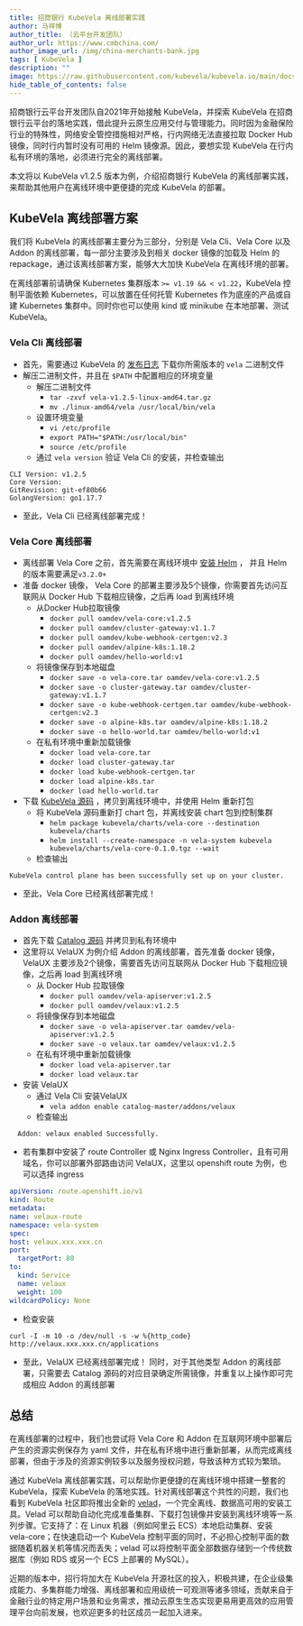 ```yaml
---
title: 招商银行 KubeVela 离线部署实践
author: 马祥博
author_title: （云平台开发团队）
author_url: https://www.cmbchina.com/
author_image_url: /img/china-merchants-bank.jpg
tags: [ KubeVela ]
description: ""
image: https://raw.githubusercontent.com/kubevela/kubevela.io/main/docs/resources/KubeVela-03.png
hide_table_of_contents: false
---
```


招商银行云平台开发团队自2021年开始接触 KubeVela，并探索 KubeVela 在招商银行云平台的落地实践，借此提升云原生应用交付与管理能力。同时因为金融保险行业的特殊性，网络安全管控措施相对严格，行内网络无法直接拉取 Docker Hub 镜像，同时行内暂时没有可用的 Helm 镜像源。因此，要想实现 KubeVela 在行内私有环境的落地，必须进行完全的离线部署。

本文将以 KubeVela v1.2.5 版本为例，介绍招商银行 KubeVela 的离线部署实践，来帮助其他用户在离线环境中更便捷的完成 KubeVela 的部署。

<!--truncate-->

## KubeVela 离线部署方案

我们将 KubeVela 的离线部署主要分为三部分，分别是 Vela Cli、Vela Core 以及 Addon 的离线部署，每一部分主要涉及到相关 docker 镜像的加载及 Helm 的 repackage，通过该离线部署方案，能够大大加快 KubeVela 在离线环境的部署。

在离线部署前请确保 Kubernetes 集群版本 `>= v1.19 && < v1.22`，KubeVela 控制平面依赖 Kubernetes，可以放置在任何托管 Kubernetes 作为底座的产品或自建 Kubernetes 集群中。同时你也可以使用 kind 或 minikube 在本地部署、测试 KubeVela。

### Vela Cli 离线部署

- 首先，需要通过 KubeVela 的 [发布日志](https://github.com/kubevela/kubevela/releases) 下载你所需版本的 `vela` 二进制文件
- 解压二进制文件，并且在 `$PATH` 中配置相应的环境变量 
   - 解压二进制文件 
      - `tar -zxvf vela-v1.2.5-linux-amd64.tar.gz`
      - `mv ./linux-amd64/vela /usr/local/bin/vela`
   - 设置环境变量 
      - `vi /etc/profile`
      - `export PATH="$PATH:/usr/local/bin"`
      - `source /etc/profile`
   - 通过 `vela version` 验证 Vela Cli 的安装，并检查输出
```shell
CLI Version: v1.2.5
Core Version:
GitRevision: git-ef80b66
GolangVersion: go1.17.7
```

- 至此，Vela Cli 已经离线部署完成！

### Vela Core 离线部署

- 离线部署 Vela Core 之前，首先需要在离线环境中 [安装 Helm](https://helm.sh/docs/intro/install/) ， 并且 Helm 的版本需要满足`v3.2.0+`
- 准备 docker 镜像， Vela Core 的部署主要涉及5个镜像，你需要首先访问互联网从 Docker Hub 下载相应镜像，之后再 load 到离线环境 
   - 从Docker Hub拉取镜像 
      - `docker pull oamdev/vela-core:v1.2.5`
      - `docker pull oamdev/cluster-gateway:v1.1.7`
      - `docker pull oamdev/kube-webhook-certgen:v2.3`
      - `docker pull oamdev/alpine-k8s:1.18.2`
      - `docker pull oamdev/hello-world:v1`
   - 将镜像保存到本地磁盘 
      - `docker save -o vela-core.tar oamdev/vela-core:v1.2.5`
      - `docker save -o cluster-gateway.tar oamdev/cluster-gateway:v1.1.7`
      - `docker save -o kube-webhook-certgen.tar oamdev/kube-webhook-certgen:v2.3`
      - `docker save -o alpine-k8s.tar oamdev/alpine-k8s:1.18.2`
      - `docker save -o hello-world.tar oamdev/hello-world:v1`
   - 在私有环境中重新加载镜像 
      - `docker load vela-core.tar`
      - `docker load cluster-gateway.tar`
      - `docker load kube-webhook-certgen.tar`
      - `docker load alpine-k8s.tar`
      - `docker load hello-world.tar`
- 下载 [KubeVela 源码](https://github.com/kubevela/kubevela/releases) ，拷贝到离线环境中，并使用 Helm 重新打包 
   - 将 KubeVela 源码重新打 chart 包，并离线安装 chart 包到控制集群 
      - `helm package kubevela/charts/vela-core --destination kubevela/charts`
      - `helm install --create-namespace -n vela-system kubevela kubevela/charts/vela-core-0.1.0.tgz --wait`
   - 检查输出
```shell
KubeVela control plane has been successfully set up on your cluster.
```

- 至此，Vela Core 已经离线部署完成！

### Addon 离线部署

- 首先下载 [Catalog 源码](https://github.com/kubevela/catalog) 并拷贝到私有环境中
- 这里将以 VelaUX 为例介绍 Addon 的离线部署，首先准备 docker 镜像，VelaUX 主要涉及2个镜像，需要首先访问互联网从 Docker Hub 下载相应镜像，之后再 load 到离线环境 
   - 从 Docker Hub 拉取镜像 
      - `docker pull oamdev/vela-apiserver:v1.2.5`
      - `docker pull oamdev/velaux:v1.2.5`
   - 将镜像保存到本地磁盘 
      - `docker save -o vela-apiserver.tar oamdev/vela-apiserver:v1.2.5`
      - `docker save -o velaux.tar oamdev/velaux:v1.2.5`
   - 在私有环境中重新加载镜像 
      - `docker load vela-apiserver.tar`
      - `docker load velaux.tar`
- 安装 VelaUX 
   - 通过 Vela Cli 安装VelaUX 
      - `vela addon enable catalog-master/addons/velaux`
   - 检查输出
```shell
  Addon: velaux enabled Successfully.
```

   - 若有集群中安装了 route Controller 或 Nginx Ingress Controller，且有可用域名，你可以部署外部路由访问 VelaUX，这里以 openshift route 为例，也可以选择 ingress
```yaml
apiVersion: route.openshift.io/v1
kind: Route
metadata:
name: velaux-route
namespace: vela-system
spec:
host: velaux.xxx.xxx.cn
port:
  targetPort: 80
to:
  kind: Service
  name: velaux
  weight: 100
wildcardPolicy: None
```

   - 检查安装
```shell
curl -I -m 10 -o /dev/null -s -w %{http_code} http://velaux.xxx.xxx.cn/applications
```

- 至此，VelaUX 已经离线部署完成！ 同时，对于其他类型 Addon 的离线部署，只需要去 Catalog 源码的对应目录确定所需镜像，并重复以上操作即可完成相应 Addon 的离线部署

## 总结

在离线部署的过程中，我们也尝试将 Vela Core 和 Addon 在互联网环境中部署后产生的资源实例保存为 yaml 文件，并在私有环境中进行重新部署，从而完成离线部署，但由于涉及的资源实例较多以及服务授权问题，导致该种方式较为繁琐。

通过 KubeVela 离线部署实践，可以帮助你更便捷的在离线环境中搭建一整套的 KubeVela，探索 KubeVela 的落地实践。针对离线部署这个共性的问题，我们也看到 KubeVela 社区即将推出全新的 [velad](https://github.com/oam-dev/velad)，一个完全离线、数据高可用的安装工具。Velad 可以帮助自动化完成准备集群、下载打包镜像并安装到离线环境等一系列步骤。它支持了：在 Linux 机器（例如阿里云 ECS）本地启动集群、安装 vela-core；在快速启动一个 KubeVela 控制平面的同时，不必担心控制平面的数据随着机器关机等情况而丢失；velad 可以将控制平面全部数据存储到一个传统数据库（例如 RDS 或另一个 ECS 上部署的 MySQL）。

近期的版本中，招行将加大在 KubeVela 开源社区的投入，积极共建，在企业级集成能力、多集群能力增强、离线部署和应用级统一可观测等诸多领域，贡献来自于金融行业的特定用户场景和业务需求，推动云原生生态实现更易用更高效的应用管理平台向前发展，也欢迎更多的社区成员一起加入进来。